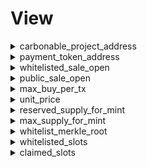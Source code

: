 
View
====
  
<details>
  
<summary>carbonable_project_address</summary>

  
  
**Implicit args**

```rust
syscall_ptr(felt*)
pedersen_ptr(HashBuiltin*)
range_check_ptr
```  
  
**Explicit args**

```rust

```  
  
**Returns**

```rust
carbonable_project_address(felt)
```  
</details>
  
<details>
  
<summary>payment_token_address</summary>

  
  
**Implicit args**

```rust
syscall_ptr(felt*)
pedersen_ptr(HashBuiltin*)
range_check_ptr
```  
  
**Explicit args**

```rust

```  
  
**Returns**

```rust
payment_token_address(felt)
```  
</details>
  
<details>
  
<summary>whitelisted_sale_open</summary>

  
  
**Implicit args**

```rust
syscall_ptr(felt*)
pedersen_ptr(HashBuiltin*)
range_check_ptr
```  
  
**Explicit args**

```rust

```  
  
**Returns**

```rust
whitelisted_sale_open(felt)
```  
</details>
  
<details>
  
<summary>public_sale_open</summary>

  
  
**Implicit args**

```rust
syscall_ptr(felt*)
pedersen_ptr(HashBuiltin*)
range_check_ptr
```  
  
**Explicit args**

```rust

```  
  
**Returns**

```rust
public_sale_open(felt)
```  
</details>
  
<details>
  
<summary>max_buy_per_tx</summary>

  
  
**Implicit args**

```rust
syscall_ptr(felt*)
pedersen_ptr(HashBuiltin*)
range_check_ptr
```  
  
**Explicit args**

```rust

```  
  
**Returns**

```rust
max_buy_per_tx(felt)
```  
</details>
  
<details>
  
<summary>unit_price</summary>

  
  
**Implicit args**

```rust
syscall_ptr(felt*)
pedersen_ptr(HashBuiltin*)
range_check_ptr
```  
  
**Explicit args**

```rust

```  
  
**Returns**

```rust
unit_price(Uint256)
```  
</details>
  
<details>
  
<summary>reserved_supply_for_mint</summary>

  
  
**Implicit args**

```rust
syscall_ptr(felt*)
pedersen_ptr(HashBuiltin*)
range_check_ptr
```  
  
**Explicit args**

```rust

```  
  
**Returns**

```rust
reserved_supply_for_mint(Uint256)
```  
</details>
  
<details>
  
<summary>max_supply_for_mint</summary>

  
  
**Implicit args**

```rust
syscall_ptr(felt*)
pedersen_ptr(HashBuiltin*)
range_check_ptr
```  
  
**Explicit args**

```rust

```  
  
**Returns**

```rust
max_supply_for_mint(Uint256)
```  
</details>
  
<details>
  
<summary>whitelist_merkle_root</summary>

  
  
**Implicit args**

```rust
syscall_ptr(felt*)
pedersen_ptr(HashBuiltin*)
range_check_ptr
```  
  
**Explicit args**

```rust

```  
  
**Returns**

```rust
whitelist_merkle_root(felt)
```  
</details>
  
<details>
  
<summary>whitelisted_slots</summary>

  
  
**Implicit args**

```rust
syscall_ptr(felt*)
pedersen_ptr(HashBuiltin*)
range_check_ptr
```  
  
**Explicit args**

```rust
slots(felt)
```  
  
**Returns**

```rust

```  
</details>
  
<details>
  
<summary>claimed_slots</summary>

  
  
**Implicit args**

```rust
syscall_ptr(felt*)
pedersen_ptr(HashBuiltin*)
range_check_ptr
```  
  
**Explicit args**

```rust
account(felt)
```  
  
**Returns**

```rust
slots(felt)
```  
</details>
